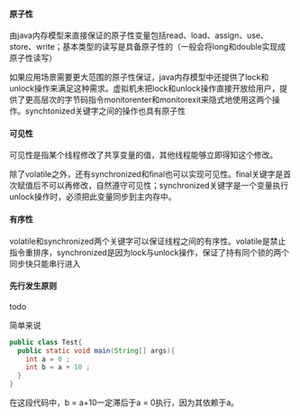 ####  原子性

由java内存模型来直接保证的原子性变量包括read、load、assign、use、store、write；基本类型的读写是具备原子性的（一般会将long和double实现成原子性读写）

如果应用场景需要更大范围的原子性保证，java内存模型中还提供了lock和unlock操作来满足这种需求。虚拟机未把lock和unlock操作直接开放给用户，提供了更高层次的字节码指令monitorenter和monitorexit来隐式地使用这两个操作。synchtonized关键字之间的操作也具有原子性

#### 可见性

可见性是指某个线程修改了共享变量的值，其他线程能够立即得知这个修改。

除了volatile之外，还有synchronized和final也可以实现可见性。final关键字是首次赋值后不可以再修改，自然遵守可见性；synchronized关键字是一个变量执行unlock操作时，必须把此变量同步到主内存中。

#### 有序性

volatile和synchronized两个关键字可以保证线程之间的有序性。volatile是禁止指令重排序，synchronized是因为lock与unlock操作，保证了持有同个锁的两个同步快只能串行进入







#### 先行发生原则

todo

简单来说

```java
public class Test{
  public static void main(String[] args){
    int a = 0 ; 
    int b = a + 10 ;
  }
}
```

在这段代码中，b = a+10一定滞后于a = 0执行，因为其依赖于a。